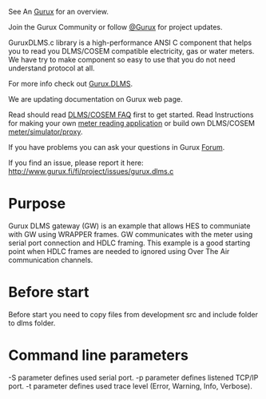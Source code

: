 See An [Gurux](http://www.gurux.org/ "Gurux") for an overview.

Join the Gurux Community or follow [@Gurux](https://twitter.com/guruxorg "@Gurux") for project updates.

GuruxDLMS.c library is a high-performance ANSI C component that helps you to read you DLMS/COSEM compatible electricity, gas or water meters. 
We have try to make component so easy to use that you do not need understand protocol at all.

For more info check out [Gurux.DLMS](http://www.gurux.fi/index.php?q=Gurux.DLMS "Gurux.DLMS").

We are updating documentation on Gurux web page. 

Read should read [DLMS/COSEM FAQ](https://www.gurux.org/index.php?q=DLMSCOSEMFAQ) first to get started. Read Instructions for making your own [meter reading application](https://www.gurux.org/index.php?q=DLMSIntro) or build own 
DLMS/COSEM [meter/simulator/proxy](https://www.gurux.fi/Gurux.DLMS.Server).

If you have problems you can ask your questions in Gurux [Forum](https://www.gurux.org/forum).

If you find an issue, please report it here:
http://www.gurux.fi/fi/project/issues/gurux.dlms.c

Purpose
=========================== 
Gurux DLMS gateway (GW) is an example that allows HES to communiate with GW using WRAPPER frames. 
GW communicates with the meter using serial port connection and HDLC framing.
This example is a good starting point when HDLC frames are needed to ignored using Over The Air communication channels.

Before start
=========================== 
Before start you need to copy files from development src and include folder to dlms folder.

Command line parameters
=========================== 

-S parameter defines used serial port.
-p parameter defines listened TCP/IP port.
-t parameter defines used trace level (Error, Warning, Info, Verbose).